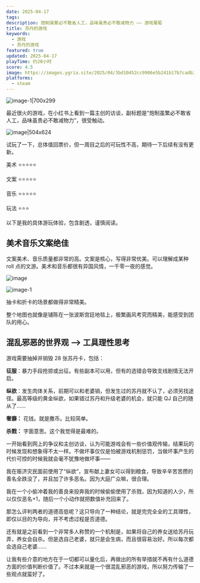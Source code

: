 ```yaml
---
date: 2025-04-17
tags: 
description: 炮制虽繁必不敢省人工，品味虽贵必不敢减物力 —— 游戏葡萄
title: 苏丹的游戏
keywords:
  - 游戏
  - 苏丹的游戏
featured: true
updated: 2025-04-17
playTime: 约20小时
score: 4.5
image: https://images.ygria.site/2025/04/3bd10452cc9906e5b241b17b7cadb2cb.webp
platforms:
  - steam
---
```

![image-1|700x299](https://images.ygria.site/2025/04/3bd10452cc9906e5b241b17b7cadb2cb.webp)

最近很火的游戏，在小红书上看到一篇主创的访谈，副标题是“炮制虽繁必不敢省人工，品味虽贵必不敢减物力”，很受触动。

![image|504x624](https://images.ygria.site/2025/04/f67f4f78daacc5f4089507edc4651452.webp)

试玩了一下，总体值回票价，但一周目之后的可玩性不高，期待一下后续有没有更新。

美术 ⭐️⭐️⭐️⭐️⭐️

文案 ⭐️⭐️⭐️⭐️⭐️

音乐 ⭐️⭐️⭐️⭐️⭐️

玩法 ⭐️⭐️⭐️


以下是我的具体游玩体验，包含剧透，谨慎阅读。

## 美术音乐文案绝佳

文案美术、音乐质量都非常的高。文案是核心，写得非常优美。可以理解成某种 roll 点的文游。美术和音乐都很有异国风情，一千零一夜的感觉。

![image](https://images.ygria.site/2025/04/9b04749d98798b6cdd534741675c483f.webp)

![image-1](https://images.ygria.site/2025/04/203964b0f485ce158206885cfa1041af.webp)

抽卡和折卡的场景都做得非常精美。

整个地图也就像是铺陈在一张波斯宫廷地毯上，极繁画风考究而精美，能感受到团队的用心。


## 混乱邪恶的世界观 --> 工具理性思考

游戏需要抽掉并销毁 28 张苏丹卡，包括：

**征服**：暴力手段抢掠或出征。有些副本可以用，但有的选错会导致支线剧情无法开启。

**纵欲**：发生肉体关系，前期可以和老婆销，但发生过的苏丹就不认了，必须另找途径。最高等级的黄金纵欲，如果错过苏丹和升级老婆的机会，就只能 QJ 自己的随从了……

**奢靡：** 花钱。就是撒币。比较简单。

**杀戮：** 字面意思。这个我觉得是最难的。

一开始看到网上的争议和主创访谈，认为可能游戏会有一些价值观传输，结果玩的时候发现和想象得不太一样。不做坏事仅仅是怕被游戏机制惩罚，当做坏事产生的代价可控的时候我就会毫不犹豫地做坏事——

我在赈济灾民面前使用了“纵欲”，宣布献上妻女可以得到粮食，导致辛辛苦苦攒的善名全跌没了，并且加了许多恶名。因为大庭广众嘛，很合理。

我在一个小偷冲着我的善良来投奔我的时候偷偷使用了杀戮，因为知道的人少，所以仅仅恶名+1，随后一个小动作就把数值补充回来了。

那怎么评判两者的道德高低呢？这只导向了一种结论，就是完完全全的工具理性，即仅以目的为导向，并不考虑过程是否道德。

还有就是之前看到一个非常多人称赞的一个机制是，如果将自己的养女送给苏丹玩弄，养女会自杀。但是选自己老婆，就只是会生病，而且很容易治好。所以每次都会选自己老婆……

让我有些介意的地方在于一切都可以量化后，再做出的所有举措就不再有什么道德方面的价值判断价值了。不过本来就是一个很混乱邪恶的游戏，所以努力传输了一些观点就蛮好了。






